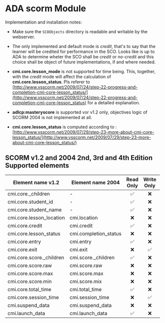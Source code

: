 # ADA scorm Module

Implementation and installation notes:

* Make sure the ``SCOObjects`` directory is readable and writable by the webserver.

* The only implemented and default mode is _credit_, that's to say that the learner will be credited for performance in the SCO. Looks like is up to ADA to determine wheter the SCO shall be _credit_ or _no-credit_ and this choice shall be object of future implementations, if and where needed.

* **cmi.core.lesson_mode** is not supported for time being. This, together, with the _credit_ mode will affect the calculation of **cmi.core.lesson_status**. Pls referer to [http://www.vsscorm.net/2009/07/24/step-22-progress-and-completion-cmi-core-lesson_status/](http://www.vsscorm.net/2009/07/24/step-22-progress-and-completion-cmi-core-lesson_status) for a detailed explanation.

* **adlcp:masteryscore** is supported vor v1.2 only, objectives logic of SCORM 2004 is not implemented at all.

* **cmi.core.lesson_status** is computed according to :[http://www.vsscorm.net/2009/07/29/step-23-more-about-cmi-core-lesson_status/](http://www.vsscorm.net/2009/07/29/step-23-more-about-cmi-core-lesson_status/)

## SCORM v1.2 and 2004 2nd, 3rd and 4th Edition Supported elements

|   Element name v1.2    | Element name 2004 | Read Only | Write Only | Read/Write |
|------------------------|------------------ |:---------:|:----------:|:----------:|
|cmi.core._children      |         -           |:white_check_mark:|:x:|:x:|
|cmi.core.student_id     |         -           |:white_check_mark:|:x:|:x:|
|cmi.core.student_name   |         -           |:white_check_mark:|:x:|:x:|
|cmi.core.lesson_location|cmi.location         |:x:|:x:|:white_check_mark:|
|cmi.core.credit         |cmi.credit           |:white_check_mark:|:x:|:x:|
|cmi.core.lesson_status  |cmi.completion_status|:x:|:x:|:white_check_mark:|
|cmi.core.entry          |cmi.entry            |:white_check_mark:|:x:|:x:|
|cmi.core.exit           |cmi.exit             |:x:|:white_check_mark:|:x:|
|cmi.core.score._children|cmi.score._children  |:white_check_mark:|:x:|:x:|
|cmi.core.score.raw      |cmi.score.raw        |:x:|:x:|:white_check_mark:|
|cmi.core.score.max      |cmi.score.max        |:x:|:x:|:white_check_mark:|
|cmi.core.score.min      |cmi.score.mix        |:x:|:x:|:white_check_mark:|
|cmi.core.total_time     |cmi.total_time       |:white_check_mark:|:x:|:x:|
|cmi.core.session_time   |cmi.session_time     |:x:|:white_check_mark:|:x:|
|cmi.suspend_data        |cmi.suspend_data     |:x:|:x:|:white_check_mark:|
|cmi.launch_data         |cmi.launch_data      |:white_check_mark:|:x:|:x:|
